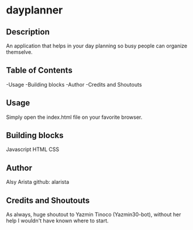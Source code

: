 # dayplanner

## Description
An application that helps in your day planning so busy people can organize themselve. 

## Table of Contents

-Usage
-Building blocks
-Author
-Credits and Shoutouts

## Usage
Simply open the index.html file on your favorite browser.

## Building blocks 
Javascript
HTML
CSS

## Author
Alsy Arista
github: alarista

## Credits and Shoutouts
As always, huge shoutout to Yazmin Tinoco (Yazmin30-bot), without her help I wouldn't have known where to start.
